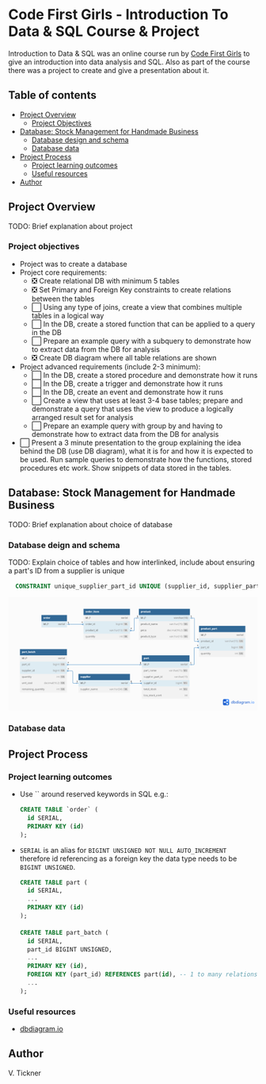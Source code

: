 # Code First Girls - Introduction To Data & SQL Course & Project

Introduction to Data & SQL was an online course run by [Code First Girls](https://codefirstgirls.com/) to give an introduction into data analysis and SQL. Also as part of the course there was a project to create and give a presentation about it.

## Table of contents

- [Project Overview](#project-overview)
  - [Project Objectives](#project-objectives)
- [Database: Stock Management for Handmade Business](#database-stock-management-for-handmade-business)
  - [Database design and schema](#database-deign-and-schema)
  - [Database data](#database-data)
- [Project Process](#project-process)
  - [Project learning outcomes](#project-learning-outcomes)
  - [Useful resources](#useful-resources)
- [Author](#author)

## Project Overview

TODO: Brief explanation about project

### Project objectives

- Project was to create a database
- Project core requirements:
  - ❎ Create relational DB with minimum 5 tables
  - ❎ Set Primary and Foreign Key constraints to create relations between the tables
  - ⬜ Using any type of joins, create a view that combines multiple tables in a logical way
  - ⬜ In the DB, create a stored function that can be applied to a query in the DB
  - ⬜ Prepare an example query with a subquery to demonstrate how to extract data from the DB for analysis
  - ❎ Create DB diagram where all table relations are shown
- Project advanced requirements (include 2-3 minimum):
  - ⬜ In the DB, create a stored procedure and demonstrate how it runs
  - ⬜ In the DB, create a trigger and demonstrate how it runs
  - ⬜ In the DB, create an event and demonstrate how it runs
  - ⬜ Create a view that uses at least 3-4 base tables; prepare and demonstrate a query that uses the view to produce a logically arranged result set for analysis
  - ⬜ Prepare an example query with group by and having to demonstrate how to extract data from the DB for analysis
- ⬜ Present a 3 minute presentation to the group explaining the idea behind the DB (use DB diagram), what it is for and how it is expected to be used. Run sample queries to demonstrate how the functions, stored procedures etc work. Show snippets of data stored in the tables.

## Database: Stock Management for Handmade Business

TODO: Brief explanation about choice of database

### Database deign and schema

TODO: Explain choice of tables and how interlinked, include about ensuring a part's ID from a supplier is unique

```sql
  CONSTRAINT unique_supplier_part_id UNIQUE (supplier_id, supplier_part_id)
```

![Database schema](./schema.png)

### Database data

## Project Process

### Project learning outcomes

- Use `` around reserved keywords in SQL e.g.:
  ```sql
  CREATE TABLE `order` (
  	id SERIAL,
    PRIMARY KEY (id)
  );
  ```
- `SERIAL` is an alias for `BIGINT UNSIGNED NOT NULL AUTO_INCREMENT` therefore id referencing as a foreign key the data type needs to be `BIGINT UNSIGNED`.

  ```sql
  CREATE TABLE part (
    id SERIAL,
    ...
    PRIMARY KEY (id)
  );

  CREATE TABLE part_batch (
    id SERIAL,
    part_id BIGINT UNSIGNED,
    ...
    PRIMARY KEY (id),
    FOREIGN KEY (part_id) REFERENCES part(id), -- 1 to many relationship
    ...
  );
  ```

### Useful resources

- [dbdiagram.io](https://dbdiagram.io/home)

## Author

V. Tickner
